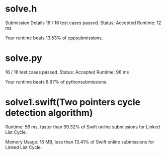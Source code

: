 # solve.h

Submission Details
16 / 16 test cases passed.
Status: Accepted
Runtime: 12 ms

Your runtime beats 13.53% of cppsubmissions.

# solve.py

16 / 16 test cases passed.
Status: Accepted
Runtime: 96 ms

Your runtime beats 8.97% of pythonsubmissions.

# solve1.swift(Two pointers cycle detection algorithm)

Runtime: 56 ms, faster than 99.32% of Swift online submissions for Linked List Cycle.

Memory Usage: 16 MB, less than 13.41% of Swift online submissions for Linked List Cycle.

